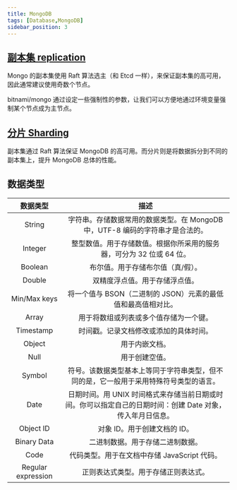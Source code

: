 ```yaml
---
title: MongoDB
tags: [Database,MongoDB]
sidebar_position: 3
---
```


## [副本集 replication](https://www.mongodb.com/docs/manual/replication/)

Mongo 的副本集使用 Raft 算法选主（和 Etcd 一样），来保证副本集的高可用，因此通常建议使用奇数个节点。

bitnami/mongo 通过设定一些强制性的参数，让我们可以方便地通过环境变量强制某个节点成为主节点。

## [分片 Sharding](https://docs.mongodb.com/manual/sharding/)

副本集通过 Raft 算法保证 MongoDB 的高可用。而分片则是将数据拆分到不同的副本集上，提升 MongoDB 总体的性能。

## 数据类型
|      数据类型      |                                                    描述                                                    |
| :----------------: | :--------------------------------------------------------------------------------------------------------: |
|       String       |               字符串。存储数据常用的数据类型。在 MongoDB 中，UTF-8 编码的字符串才是合法的。                |
|      Integer       |                    整型数值。用于存储数值。根据你所采用的服务器，可分为 32 位或 64 位。                    |
|      Boolean       |                                     布尔值。用于存储布尔值（真/假）。                                      |
|       Double       |                                       双精度浮点值。用于存储浮点值。                                       |
|    Min/Max keys    |                        将一个值与 BSON（二进制的 JSON）元素的最低值和最高值相对比。                        |
|       Array        |                                   用于将数组或列表或多个值存储为一个键。                                   |
|     Timestamp      |                                   时间戳。记录文档修改或添加的具体时间。                                   |
|       Object       |                                               用于内嵌文档。                                               |
|        Null        |                                               用于创建空值。                                               |
|       Symbol       |           符号。该数据类型基本上等同于字符串类型，但不同的是，它一般用于采用特殊符号类型的语言。           |
|        Date        | 日期时间。用 UNIX 时间格式来存储当前日期或时间。你可以指定自己的日期时间：创建 Date 对象，传入年月日信息。 |
|     Object ID      |                                        对象 ID。用于创建文档的 ID。                                        |
|    Binary Data     |                                      二进制数据。用于存储二进制数据。                                      |
|        Code        |                                代码类型。用于在文档中存储 JavaScript 代码。                                |
| Regular expression |                                    正则表达式类型。用于存储正则表达式。                                    |
